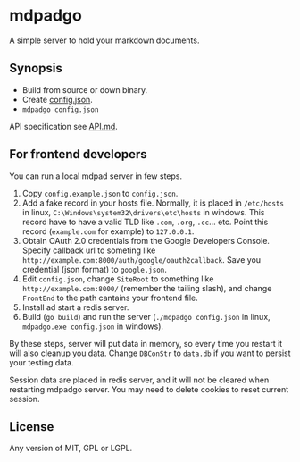 # mdpadgo

A simple server to hold your markdown documents.

## Synopsis

* Build from source or down binary.
* Create [config.json](https://github.com/Patrolavia/mdpadgo/blob/master/config.example.json).
* `mdpadgo config.json`

API specification see [API.md](https://github.com/Patrolavia/mdpadgo/blob/master/API.md).

## For frontend developers

You can run a local mdpad server in few steps.

1. Copy `config.example.json` to `config.json`.
2. Add a fake record in your hosts file. Normally, it is placed in `/etc/hosts` in linux, `C:\Windows\system32\drivers\etc\hosts` in windows. This record have to have a valid TLD like `.com`, `.org`, `.cc`... etc. Point this record (`example.com` for example) to `127.0.0.1`.
3. Obtain OAuth 2.0 credentials from the Google Developers Console. Specify callback url to someting like `http://example.com:8000/auth/google/oauth2callback`. Save you credential (json format) to `google.json`.
4. Edit `config.json`, change `SiteRoot` to something like `http://example.com:8000/` (remember the tailing slash), and change `FrontEnd` to the path cantains your frontend file.
5. Install ad start a redis server.
6. Build (`go build`) and run the server (`./mdpadgo config.json` in linux, `mdpadgo.exe config.json` in windows).

By these steps, server will put data in memory, so every time you restart it will also cleanup you data. Change `DBConStr` to `data.db` if you want to persist your testing data.

Session data are placed in redis server, and it will not be cleared when restarting mdpadgo server. You may need to delete cookies to reset current session.

## License

Any version of MIT, GPL or LGPL.
